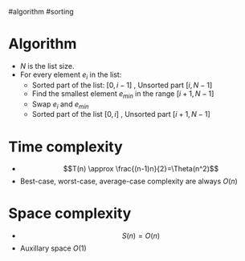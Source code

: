 #algorithm #sorting 

# Algorithm
- $N$ is the list size.
- For every element $e_i$ in the list:
	- Sorted part of the list: $[0,i-1]$ , Unsorted part $[i, N-1]$ 
	- Find the smallest element $e_{min}$ in the range $[i+1, N-1]$ 
	- Swap $e_i$ and $e_{min}$  
	- Sorted part of the list $[0,i]$ , Unsorted part $[i+1, N-1]$ 
# Time complexity
- $$T(n) \approx \frac{(n-1)n}{2}=\Theta(n^2)$$
- Best-case, worst-case, average-case complexity are always $O(n)$ 
# Space complexity
- $$S(n)=O(n)$$
- Auxillary space $O(1)$ 
